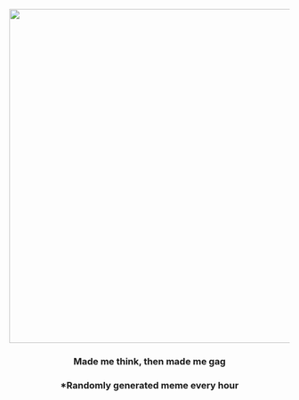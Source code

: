 <p align="center">
        <img src="https://i.redd.it/71l31gkkv5u81.jpg" width="600" height="600">
        </p>
        <h3 align="center">Made me think, then made me gag</h3>
        <h3 align="center">*Randomly generated meme every hour</h3>
    